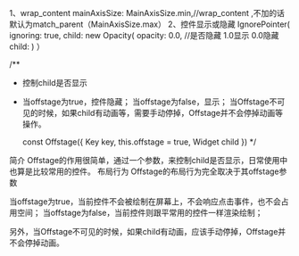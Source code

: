 1、wrap_content
mainAxisSize: MainAxisSize.min,//wrap_content ,不加的话默认为match_parent（MainAxisSize.max）
2、控件显示或隐藏
IgnorePointer(
    ignoring: true,
    child: new Opacity(
        opacity: 0.0,  //是否隐藏  1.0显示  0.0隐藏
        child:
    )
）

/**
 * 控制child是否显示
 *
    当offstage为true，控件隐藏； 当offstage为false，显示；
    当Offstage不可见的时候，如果child有动画等，需要手动停掉，Offstage并不会停掉动画等操作。

    const Offstage({ Key key, this.offstage = true, Widget child })
 */


 简介
Offstage的作用很简单，通过一个参数，来控制child是否显示，日常使用中也算是比较常用的控件。
 布局行为
Offstage的布局行为完全取决于其offstage参数

当offstage为true，当前控件不会被绘制在屏幕上，不会响应点击事件，也不会占用空间；
当offstage为false，当前控件则跟平常用的控件一样渲染绘制；

另外，当Offstage不可见的时候，如果child有动画，应该手动停掉，Offstage并不会停掉动画。